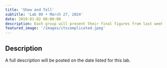 ```yaml
---
title: 'Show and Tell'
subtitle: 'Lab 09 • March 27, 2024'
date: 2019-01-02 00:00:00
description: Each group will present their final figures from last week's COVID Challenge.
featured_image: '/images/itscomplicated.jpeg'
---
```


## Description

A full description will be posted on the date listed for this lab.